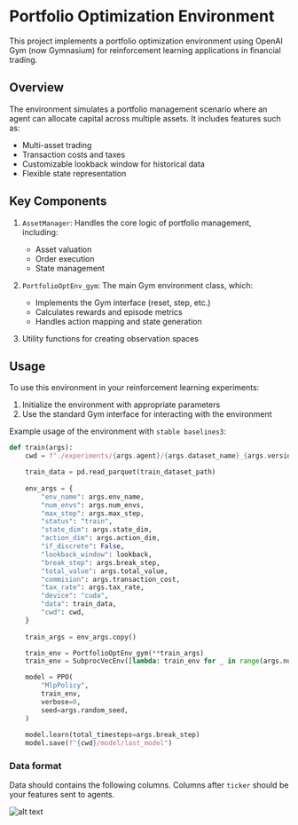 # Portfolio Optimization Environment

This project implements a portfolio optimization environment using OpenAI Gym (now Gymnasium) for reinforcement learning applications in financial trading.

## Overview

The environment simulates a portfolio management scenario where an agent can allocate capital across multiple assets. It includes features such as:

- Multi-asset trading
- Transaction costs and taxes
- Customizable lookback window for historical data
- Flexible state representation

## Key Components

1. `AssetManager`: Handles the core logic of portfolio management, including:
   - Asset valuation
   - Order execution
   - State management

2. `PortfolioOptEnv_gym`: The main Gym environment class, which:
   - Implements the Gym interface (reset, step, etc.)
   - Calculates rewards and episode metrics
   - Handles action mapping and state generation

3. Utility functions for creating observation spaces

## Usage

To use this environment in your reinforcement learning experiments:

1. Initialize the environment with appropriate parameters
2. Use the standard Gym interface for interacting with the environment

Example usage of the environment with `stable baselines3`:
```python
def train(args):
    cwd = f"./experiments/{args.agent}/{args.dataset_name}_{args.version}"

    train_data = pd.read_parquet(train_dataset_path)
    
    env_args = {
        "env_name": args.env_name,
        "num_envs": args.num_envs,
        "max_step": args.max_step,
        "status": "train",
        "state_dim": args.state_dim,
        "action_dim": args.action_dim,
        "if_discrete": False,
        "lookback_window": lookback,
        "break_step": args.break_step,
        "total_value": args.total_value,
        "commision": args.transaction_cost,
        "tax_rate": args.tax_rate,
        "device": "cuda",
        "data": train_data,
        "cwd": cwd,
    }
    
    train_args = env_args.copy()

    train_env = PortfolioOptEnv_gym(**train_args)
    train_env = SubprocVecEnv([lambda: train_env for _ in range(args.num_envs)])

    model = PPO(
        "MlpPolicy",
        train_env,
        verbose=0,
        seed=args.random_seed,
    )
    
    model.learn(total_timesteps=args.break_step)
    model.save(f"{cwd}/model/last_model")
```
### Data format
Data should contains the following columns. Columns after `ticker` should be your features sent to agents.

![alt text](./img/image.png)